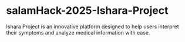 # salamHack-2025-Ishara-Project
Ishara Project is an innovative platform designed to help users interpret their symptoms and analyze medical information with ease. 
